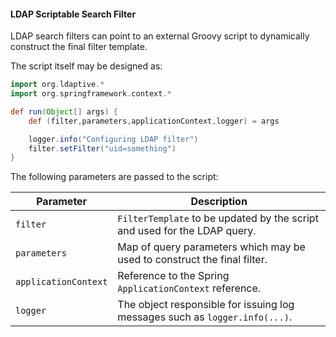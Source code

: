 <!-- fragment:keep -->

<p/>

#### LDAP Scriptable Search Filter

LDAP search filters can point to an external Groovy script to dynamically construct the final filter template.

The script itself may be designed as:

```groovy
import org.ldaptive.*
import org.springframework.context.*

def run(Object[] args) {
    def (filter,parameters,applicationContext,logger) = args

    logger.info("Configuring LDAP filter")
    filter.setFilter("uid=something")
}
```

The following parameters are passed to the script:

| Parameter            | Description                                                                 |
|----------------------|-----------------------------------------------------------------------------|
| `filter`             | `FilterTemplate` to be updated by the script and used for the LDAP query.   |
| `parameters`         | Map of query parameters which may be used to construct the final filter.    |
| `applicationContext` | Reference to the Spring `ApplicationContext` reference.                     |
| `logger`             | The object responsible for issuing log messages such as `logger.info(...)`. |

